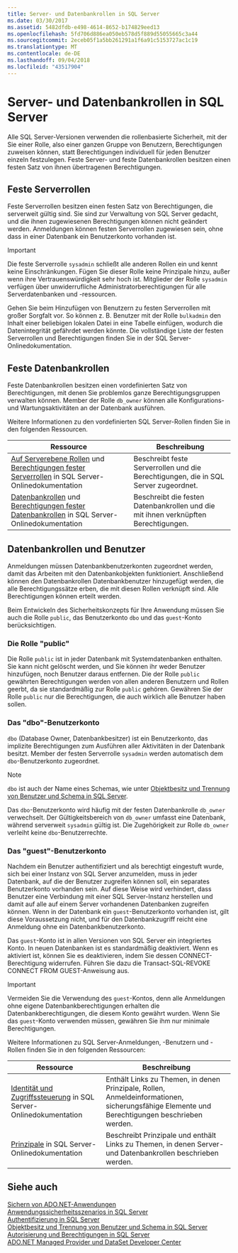 ```yaml
---
title: Server- und Datenbankrollen in SQL Server
ms.date: 03/30/2017
ms.assetid: 5482dfdb-e498-4614-8652-b174829eed13
ms.openlocfilehash: 5fd706d886ea050eb578d5f889d55055665c3a44
ms.sourcegitcommit: 2eceb05f1a5bb261291a1f6a91c5153727ac1c19
ms.translationtype: MT
ms.contentlocale: de-DE
ms.lasthandoff: 09/04/2018
ms.locfileid: "43517904"
---
```

# <a name="server-and-database-roles-in-sql-server"></a>Server- und Datenbankrollen in SQL Server
Alle SQL Server-Versionen verwenden die rollenbasierte Sicherheit, mit der Sie einer Rolle, also einer ganzen Gruppe von Benutzern, Berechtigungen zuweisen können, statt Berechtigungen individuell für jeden Benutzer einzeln festzulegen. Feste Server- und feste Datenbankrollen besitzen einen festen Satz von ihnen übertragenen Berechtigungen.  
  
## <a name="fixed-server-roles"></a>Feste Serverrollen  
 Feste Serverrollen besitzen einen festen Satz von Berechtigungen, die serverweit gültig sind. Sie sind zur Verwaltung von SQL Server gedacht, und die ihnen zugewiesenen Berechtigungen können nicht geändert werden. Anmeldungen können festen Serverrollen zugewiesen sein, ohne dass in einer Datenbank ein Benutzerkonto vorhanden ist.  
  
> [!IMPORTANT]
>  Die feste Serverrolle `sysadmin` schließt alle anderen Rollen ein und kennt keine Einschränkungen. Fügen Sie dieser Rolle keine Prinzipale hinzu, außer wenn ihre Vertrauenswürdigkeit sehr hoch ist. Mitglieder der Rolle `sysadmin` verfügen über unwiderrufliche Administratorberechtigungen für alle Serverdatenbanken und -ressourcen.  
  
 Gehen Sie beim Hinzufügen von Benutzern zu festen Serverrollen mit großer Sorgfalt vor. So können z. B. Benutzer mit der Rolle `bulkadmin` den Inhalt einer beliebigen lokalen Datei in eine Tabelle einfügen, wodurch die Datenintegrität gefährdet werden könnte. Die vollständige Liste der festen Serverrollen und Berechtigungen finden Sie in der SQL Server-Onlinedokumentation.  
  
## <a name="fixed-database-roles"></a>Feste Datenbankrollen  
 Feste Datenbankrollen besitzen einen vordefinierten Satz von Berechtigungen, mit denen Sie problemlos ganze Berechtigungsgruppen verwalten können. Member der Rolle `db_owner` können alle Konfigurations- und Wartungsaktivitäten an der Datenbank ausführen.  
  
 Weitere Informationen zu den vordefinierten SQL Server-Rollen finden Sie in den folgenden Ressourcen.  
  
|Ressource|Beschreibung|  
|--------------|-----------------|  
|[Auf Serverebene Rollen](/sql/relational-databases/security/authentication-access/server-level-roles) und [Berechtigungen fester Serverrollen](https://msdn.microsoft.com/library/ms175892.aspx) in SQL Server-Onlinedokumentation|Beschreibt feste Serverrollen und die Berechtigungen, die in SQL Server zugeordnet.|  
|[Datenbankrollen](/sql/relational-databases/security/authentication-access/database-level-roles) und [Berechtigungen fester Datenbankrollen](https://msdn.microsoft.com/library/ms189612.aspx) in SQL Server-Onlinedokumentation|Beschreibt die festen Datenbankrollen und die mit ihnen verknüpften Berechtigungen.|  
  
## <a name="database-roles-and-users"></a>Datenbankrollen und Benutzer  
 Anmeldungen müssen Datenbankbenutzerkonten zugeordnet werden, damit das Arbeiten mit den Datenbankobjekten funktioniert. Anschließend können den Datenbankrollen Datenbankbenutzer hinzugefügt werden, die alle Berechtigungssätze erben, die mit diesen Rollen verknüpft sind. Alle Berechtigungen können erteilt werden.  
  
 Beim Entwickeln des Sicherheitskonzepts für Ihre Anwendung müssen Sie auch die Rolle `public`, das Benutzerkonto `dbo` und das `guest`-Konto berücksichtigen.  
  
### <a name="the-public-role"></a>Die Rolle "public"  
 Die Rolle `public` ist in jeder Datenbank mit Systemdatenbanken enthalten. Sie kann nicht gelöscht werden, und Sie können ihr weder Benutzer hinzufügen, noch Benutzer daraus entfernen. Die der Rolle `public` gewährten Berechtigungen werden von allen anderen Benutzern und Rollen geerbt, da sie standardmäßig zur Rolle `public` gehören. Gewähren Sie der Rolle `public` nur die Berechtigungen, die auch wirklich alle Benutzer haben sollen.  
  
### <a name="the-dbo-user-account"></a>Das "dbo"-Benutzerkonto  
 `dbo` (Database Owner, Datenbankbesitzer) ist ein Benutzerkonto, das implizite Berechtigungen zum Ausführen aller Aktivitäten in der Datenbank besitzt. Member der festen Serverrolle `sysadmin` werden automatisch dem `dbo`-Benutzerkonto zugeordnet.  
  
> [!NOTE]
>  `dbo` ist auch der Name eines Schemas, wie unter [Objektbesitz und Trennung von Benutzer und Schema in SQL Server](../../../../../docs/framework/data/adonet/sql/ownership-and-user-schema-separation-in-sql-server.md).  
  
 Das `dbo`-Benutzerkonto wird häufig mit der festen Datenbankrolle `db_owner` verwechselt. Der Gültigkeitsbereich von `db_owner` umfasst eine Datenbank, während serverweit `sysadmin` gültig ist. Die Zugehörigkeit zur Rolle `db_owner` verleiht keine `dbo`-Benutzerrechte.  
  
### <a name="the-guest-user-account"></a>Das "guest"-Benutzerkonto  
 Nachdem ein Benutzer authentifiziert und als berechtigt eingestuft wurde, sich bei einer Instanz von SQL Server anzumelden, muss in jeder Datenbank, auf die der Benutzer zugreifen können soll, ein separates Benutzerkonto vorhanden sein. Auf diese Weise wird verhindert, dass Benutzer eine Verbindung mit einer SQL Server-Instanz herstellen und damit auf alle auf einem Server vorhandenen Datenbanken zugreifen können. Wenn in der Datenbank ein `guest`-Benutzerkonto vorhanden ist, gilt diese Voraussetzung nicht, und für den Datenbankzugriff reicht eine Anmeldung ohne ein Datenbankbenutzerkonto.  
  
 Das `guest`-Konto ist in allen Versionen von SQL Server ein integriertes Konto. In neuen Datenbanken ist es standardmäßig deaktiviert. Wenn es aktiviert ist, können Sie es deaktivieren, indem Sie dessen CONNECT-Berechtigung widerrufen. Führen Sie dazu die Transact-SQL-REVOKE CONNECT FROM GUEST-Anweisung aus.  
  
> [!IMPORTANT]
>  Vermeiden Sie die Verwendung des `guest`-Kontos, denn alle Anmeldungen ohne eigene Datenbankberechtigungen erhalten die Datenbankberechtigungen, die diesem Konto gewährt wurden. Wenn Sie das `guest`-Konto verwenden müssen, gewähren Sie ihm nur minimale Berechtigungen.  
  
 Weitere Informationen zu SQL Server-Anmeldungen, -Benutzern und -Rollen finden Sie in den folgenden Ressourcen:  
  
|Ressource|Beschreibung|  
|--------------|-----------------|  
|[Identität und Zugriffssteuerung](https://msdn.microsoft.com/library/bb510418.aspx) in SQL Server-Onlinedokumentation|Enthält Links zu Themen, in denen Prinzipale, Rollen, Anmeldeinformationen, sicherungsfähige Elemente und Berechtigungen beschrieben werden.|  
|[Prinzipale](/sql/relational-databases/security/authentication-access/principals-database-engine) in SQL Server-Onlinedokumentation|Beschreibt Prinzipale und enthält Links zu Themen, in denen Server- und Datenbankrollen beschrieben werden.|  
  
## <a name="see-also"></a>Siehe auch  
 [Sichern von ADO.NET-Anwendungen](../../../../../docs/framework/data/adonet/securing-ado-net-applications.md)  
 [Anwendungssicherheitsszenarios in SQL Server](../../../../../docs/framework/data/adonet/sql/application-security-scenarios-in-sql-server.md)  
 [Authentifizierung in SQL Server](../../../../../docs/framework/data/adonet/sql/authentication-in-sql-server.md)  
 [Objektbesitz und Trennung von Benutzer und Schema in SQL Server](../../../../../docs/framework/data/adonet/sql/ownership-and-user-schema-separation-in-sql-server.md)  
 [Autorisierung und Berechtigungen in SQL Server](../../../../../docs/framework/data/adonet/sql/authorization-and-permissions-in-sql-server.md)  
 [ADO.NET Managed Provider und DataSet Developer Center](https://go.microsoft.com/fwlink/?LinkId=217917)
